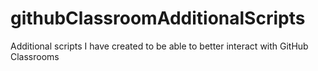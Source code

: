 # githubClassroomAdditionalScripts
Additional scripts I have created to be able to better interact with GitHub Classrooms
